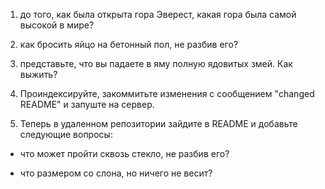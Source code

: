 1) до того, как была открыта гора Эверест, какая гора была самой высокой в мире?

2) как бросить яйцо на бетонный пол, не разбив его?

3) представьте, что вы падаете в яму полную ядовитых змей. Как выжить?

4. Проиндексируйте, закоммитьте изменения с сообщением "changed README" и запуште на сервер.

5. Теперь в удаленном репозитории зайдите в README и добавьте следующие вопросы:

- что может пройти сквозь стекло, не разбив его?

- что размером со слона, но ничего не весит?
